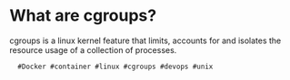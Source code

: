 # What are cgroups?

cgroups is a linux kernel feature that limits, accounts for and isolates
the resource usage of a collection of processes.

      #Docker #container #linux #cgroups #devops #unix

